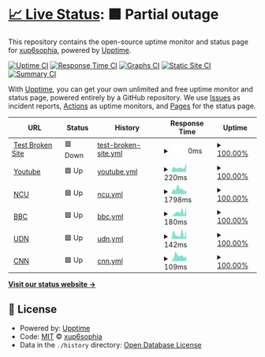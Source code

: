 # [📈 Live Status](https://xup6sophia.github.io/upptime): <!--live status--> **🟧 Partial outage**

This repository contains the open-source uptime monitor and status page for [xup6sophia](https://xup6sophia.github.io/upptime), powered by [Upptime](https://github.com/upptime/upptime).

[![Uptime CI](https://github.com/xup6sophia/upptime/workflows/Uptime%20CI/badge.svg)](https://github.com/xup6sophia/upptime/actions?query=workflow%3A%22Uptime+CI%22)
[![Response Time CI](https://github.com/xup6sophia/upptime/workflows/Response%20Time%20CI/badge.svg)](https://github.com/xup6sophia/upptime/actions?query=workflow%3A%22Response+Time+CI%22)
[![Graphs CI](https://github.com/xup6sophia/upptime/workflows/Graphs%20CI/badge.svg)](https://github.com/xup6sophia/upptime/actions?query=workflow%3A%22Graphs+CI%22)
[![Static Site CI](https://github.com/xup6sophia/upptime/workflows/Static%20Site%20CI/badge.svg)](https://github.com/xup6sophia/upptime/actions?query=workflow%3A%22Static+Site+CI%22)
[![Summary CI](https://github.com/xup6sophia/upptime/workflows/Summary%20CI/badge.svg)](https://github.com/xup6sophia/upptime/actions?query=workflow%3A%22Summary+CI%22)

With [Upptime](https://upptime.js.org), you can get your own unlimited and free uptime monitor and status page, powered entirely by a GitHub repository. We use [Issues](https://github.com/xup6sophia/upptime/issues) as incident reports, [Actions](https://github.com/xup6sophia/upptime/actions) as uptime monitors, and [Pages](https://xup6sophia.github.io/upptime) for the status page.

<!--start: status pages-->
<!-- This summary is generated by Upptime (https://github.com/upptime/upptime) -->
<!-- Do not edit this manually, your changes will be overwritten -->
<!-- prettier-ignore -->
| URL | Status | History | Response Time | Uptime |
| --- | ------ | ------- | ------------- | ------ |
| <img alt="" src="https://favicons.githubusercontent.com/thissitedoesnotexist.koj.co" height="13"> [Test Broken Site](https://thissitedoesnotexist.koj.co) | 🟥 Down | [test-broken-site.yml](https://github.com/xup6sophia/upptime/commits/HEAD/history/test-broken-site.yml) | <details><summary><img alt="Response time graph" src="./graphs/test-broken-site/response-time-week.png" height="20"> 0ms</summary><br><a href="https://xup6sophia.github.io/upptime/history/test-broken-site"><img alt="Response time 0" src="https://img.shields.io/endpoint?url=https%3A%2F%2Fraw.githubusercontent.com%2Fxup6sophia%2Fupptime%2FHEAD%2Fapi%2Ftest-broken-site%2Fresponse-time.json"></a><br><a href="https://xup6sophia.github.io/upptime/history/test-broken-site"><img alt="24-hour response time 0" src="https://img.shields.io/endpoint?url=https%3A%2F%2Fraw.githubusercontent.com%2Fxup6sophia%2Fupptime%2FHEAD%2Fapi%2Ftest-broken-site%2Fresponse-time-day.json"></a><br><a href="https://xup6sophia.github.io/upptime/history/test-broken-site"><img alt="7-day response time 0" src="https://img.shields.io/endpoint?url=https%3A%2F%2Fraw.githubusercontent.com%2Fxup6sophia%2Fupptime%2FHEAD%2Fapi%2Ftest-broken-site%2Fresponse-time-week.json"></a><br><a href="https://xup6sophia.github.io/upptime/history/test-broken-site"><img alt="30-day response time 0" src="https://img.shields.io/endpoint?url=https%3A%2F%2Fraw.githubusercontent.com%2Fxup6sophia%2Fupptime%2FHEAD%2Fapi%2Ftest-broken-site%2Fresponse-time-month.json"></a><br><a href="https://xup6sophia.github.io/upptime/history/test-broken-site"><img alt="1-year response time 0" src="https://img.shields.io/endpoint?url=https%3A%2F%2Fraw.githubusercontent.com%2Fxup6sophia%2Fupptime%2FHEAD%2Fapi%2Ftest-broken-site%2Fresponse-time-year.json"></a></details> | <details><summary><a href="https://xup6sophia.github.io/upptime/history/test-broken-site">100.00%</a></summary><a href="https://xup6sophia.github.io/upptime/history/test-broken-site"><img alt="All-time uptime 100.00%" src="https://img.shields.io/endpoint?url=https%3A%2F%2Fraw.githubusercontent.com%2Fxup6sophia%2Fupptime%2FHEAD%2Fapi%2Ftest-broken-site%2Fuptime.json"></a><br><a href="https://xup6sophia.github.io/upptime/history/test-broken-site"><img alt="24-hour uptime 100.00%" src="https://img.shields.io/endpoint?url=https%3A%2F%2Fraw.githubusercontent.com%2Fxup6sophia%2Fupptime%2FHEAD%2Fapi%2Ftest-broken-site%2Fuptime-day.json"></a><br><a href="https://xup6sophia.github.io/upptime/history/test-broken-site"><img alt="7-day uptime 100.00%" src="https://img.shields.io/endpoint?url=https%3A%2F%2Fraw.githubusercontent.com%2Fxup6sophia%2Fupptime%2FHEAD%2Fapi%2Ftest-broken-site%2Fuptime-week.json"></a><br><a href="https://xup6sophia.github.io/upptime/history/test-broken-site"><img alt="30-day uptime 100.00%" src="https://img.shields.io/endpoint?url=https%3A%2F%2Fraw.githubusercontent.com%2Fxup6sophia%2Fupptime%2FHEAD%2Fapi%2Ftest-broken-site%2Fuptime-month.json"></a><br><a href="https://xup6sophia.github.io/upptime/history/test-broken-site"><img alt="1-year uptime 100.00%" src="https://img.shields.io/endpoint?url=https%3A%2F%2Fraw.githubusercontent.com%2Fxup6sophia%2Fupptime%2FHEAD%2Fapi%2Ftest-broken-site%2Fuptime-year.json"></a></details>
| <img alt="" src="https://favicons.githubusercontent.com/www.youtube.com" height="13"> [Youtube](https://www.youtube.com/) | 🟩 Up | [youtube.yml](https://github.com/xup6sophia/upptime/commits/HEAD/history/youtube.yml) | <details><summary><img alt="Response time graph" src="./graphs/youtube/response-time-week.png" height="20"> 220ms</summary><br><a href="https://xup6sophia.github.io/upptime/history/youtube"><img alt="Response time 220" src="https://img.shields.io/endpoint?url=https%3A%2F%2Fraw.githubusercontent.com%2Fxup6sophia%2Fupptime%2FHEAD%2Fapi%2Fyoutube%2Fresponse-time.json"></a><br><a href="https://xup6sophia.github.io/upptime/history/youtube"><img alt="24-hour response time 220" src="https://img.shields.io/endpoint?url=https%3A%2F%2Fraw.githubusercontent.com%2Fxup6sophia%2Fupptime%2FHEAD%2Fapi%2Fyoutube%2Fresponse-time-day.json"></a><br><a href="https://xup6sophia.github.io/upptime/history/youtube"><img alt="7-day response time 220" src="https://img.shields.io/endpoint?url=https%3A%2F%2Fraw.githubusercontent.com%2Fxup6sophia%2Fupptime%2FHEAD%2Fapi%2Fyoutube%2Fresponse-time-week.json"></a><br><a href="https://xup6sophia.github.io/upptime/history/youtube"><img alt="30-day response time 220" src="https://img.shields.io/endpoint?url=https%3A%2F%2Fraw.githubusercontent.com%2Fxup6sophia%2Fupptime%2FHEAD%2Fapi%2Fyoutube%2Fresponse-time-month.json"></a><br><a href="https://xup6sophia.github.io/upptime/history/youtube"><img alt="1-year response time 220" src="https://img.shields.io/endpoint?url=https%3A%2F%2Fraw.githubusercontent.com%2Fxup6sophia%2Fupptime%2FHEAD%2Fapi%2Fyoutube%2Fresponse-time-year.json"></a></details> | <details><summary><a href="https://xup6sophia.github.io/upptime/history/youtube">100.00%</a></summary><a href="https://xup6sophia.github.io/upptime/history/youtube"><img alt="All-time uptime 100.00%" src="https://img.shields.io/endpoint?url=https%3A%2F%2Fraw.githubusercontent.com%2Fxup6sophia%2Fupptime%2FHEAD%2Fapi%2Fyoutube%2Fuptime.json"></a><br><a href="https://xup6sophia.github.io/upptime/history/youtube"><img alt="24-hour uptime 100.00%" src="https://img.shields.io/endpoint?url=https%3A%2F%2Fraw.githubusercontent.com%2Fxup6sophia%2Fupptime%2FHEAD%2Fapi%2Fyoutube%2Fuptime-day.json"></a><br><a href="https://xup6sophia.github.io/upptime/history/youtube"><img alt="7-day uptime 100.00%" src="https://img.shields.io/endpoint?url=https%3A%2F%2Fraw.githubusercontent.com%2Fxup6sophia%2Fupptime%2FHEAD%2Fapi%2Fyoutube%2Fuptime-week.json"></a><br><a href="https://xup6sophia.github.io/upptime/history/youtube"><img alt="30-day uptime 100.00%" src="https://img.shields.io/endpoint?url=https%3A%2F%2Fraw.githubusercontent.com%2Fxup6sophia%2Fupptime%2FHEAD%2Fapi%2Fyoutube%2Fuptime-month.json"></a><br><a href="https://xup6sophia.github.io/upptime/history/youtube"><img alt="1-year uptime 100.00%" src="https://img.shields.io/endpoint?url=https%3A%2F%2Fraw.githubusercontent.com%2Fxup6sophia%2Fupptime%2FHEAD%2Fapi%2Fyoutube%2Fuptime-year.json"></a></details>
| <img alt="" src="https://favicons.githubusercontent.com/www.ncu.edu.tw" height="13"> [NCU](https://www.ncu.edu.tw/tw/) | 🟩 Up | [ncu.yml](https://github.com/xup6sophia/upptime/commits/HEAD/history/ncu.yml) | <details><summary><img alt="Response time graph" src="./graphs/ncu/response-time-week.png" height="20"> 1798ms</summary><br><a href="https://xup6sophia.github.io/upptime/history/ncu"><img alt="Response time 1798" src="https://img.shields.io/endpoint?url=https%3A%2F%2Fraw.githubusercontent.com%2Fxup6sophia%2Fupptime%2FHEAD%2Fapi%2Fncu%2Fresponse-time.json"></a><br><a href="https://xup6sophia.github.io/upptime/history/ncu"><img alt="24-hour response time 1798" src="https://img.shields.io/endpoint?url=https%3A%2F%2Fraw.githubusercontent.com%2Fxup6sophia%2Fupptime%2FHEAD%2Fapi%2Fncu%2Fresponse-time-day.json"></a><br><a href="https://xup6sophia.github.io/upptime/history/ncu"><img alt="7-day response time 1798" src="https://img.shields.io/endpoint?url=https%3A%2F%2Fraw.githubusercontent.com%2Fxup6sophia%2Fupptime%2FHEAD%2Fapi%2Fncu%2Fresponse-time-week.json"></a><br><a href="https://xup6sophia.github.io/upptime/history/ncu"><img alt="30-day response time 1798" src="https://img.shields.io/endpoint?url=https%3A%2F%2Fraw.githubusercontent.com%2Fxup6sophia%2Fupptime%2FHEAD%2Fapi%2Fncu%2Fresponse-time-month.json"></a><br><a href="https://xup6sophia.github.io/upptime/history/ncu"><img alt="1-year response time 1798" src="https://img.shields.io/endpoint?url=https%3A%2F%2Fraw.githubusercontent.com%2Fxup6sophia%2Fupptime%2FHEAD%2Fapi%2Fncu%2Fresponse-time-year.json"></a></details> | <details><summary><a href="https://xup6sophia.github.io/upptime/history/ncu">100.00%</a></summary><a href="https://xup6sophia.github.io/upptime/history/ncu"><img alt="All-time uptime 100.00%" src="https://img.shields.io/endpoint?url=https%3A%2F%2Fraw.githubusercontent.com%2Fxup6sophia%2Fupptime%2FHEAD%2Fapi%2Fncu%2Fuptime.json"></a><br><a href="https://xup6sophia.github.io/upptime/history/ncu"><img alt="24-hour uptime 100.00%" src="https://img.shields.io/endpoint?url=https%3A%2F%2Fraw.githubusercontent.com%2Fxup6sophia%2Fupptime%2FHEAD%2Fapi%2Fncu%2Fuptime-day.json"></a><br><a href="https://xup6sophia.github.io/upptime/history/ncu"><img alt="7-day uptime 100.00%" src="https://img.shields.io/endpoint?url=https%3A%2F%2Fraw.githubusercontent.com%2Fxup6sophia%2Fupptime%2FHEAD%2Fapi%2Fncu%2Fuptime-week.json"></a><br><a href="https://xup6sophia.github.io/upptime/history/ncu"><img alt="30-day uptime 100.00%" src="https://img.shields.io/endpoint?url=https%3A%2F%2Fraw.githubusercontent.com%2Fxup6sophia%2Fupptime%2FHEAD%2Fapi%2Fncu%2Fuptime-month.json"></a><br><a href="https://xup6sophia.github.io/upptime/history/ncu"><img alt="1-year uptime 100.00%" src="https://img.shields.io/endpoint?url=https%3A%2F%2Fraw.githubusercontent.com%2Fxup6sophia%2Fupptime%2FHEAD%2Fapi%2Fncu%2Fuptime-year.json"></a></details>
| <img alt="" src="https://favicons.githubusercontent.com/www.bbc.com" height="13"> [BBC](https://www.bbc.com/news) | 🟩 Up | [bbc.yml](https://github.com/xup6sophia/upptime/commits/HEAD/history/bbc.yml) | <details><summary><img alt="Response time graph" src="./graphs/bbc/response-time-week.png" height="20"> 180ms</summary><br><a href="https://xup6sophia.github.io/upptime/history/bbc"><img alt="Response time 180" src="https://img.shields.io/endpoint?url=https%3A%2F%2Fraw.githubusercontent.com%2Fxup6sophia%2Fupptime%2FHEAD%2Fapi%2Fbbc%2Fresponse-time.json"></a><br><a href="https://xup6sophia.github.io/upptime/history/bbc"><img alt="24-hour response time 180" src="https://img.shields.io/endpoint?url=https%3A%2F%2Fraw.githubusercontent.com%2Fxup6sophia%2Fupptime%2FHEAD%2Fapi%2Fbbc%2Fresponse-time-day.json"></a><br><a href="https://xup6sophia.github.io/upptime/history/bbc"><img alt="7-day response time 180" src="https://img.shields.io/endpoint?url=https%3A%2F%2Fraw.githubusercontent.com%2Fxup6sophia%2Fupptime%2FHEAD%2Fapi%2Fbbc%2Fresponse-time-week.json"></a><br><a href="https://xup6sophia.github.io/upptime/history/bbc"><img alt="30-day response time 180" src="https://img.shields.io/endpoint?url=https%3A%2F%2Fraw.githubusercontent.com%2Fxup6sophia%2Fupptime%2FHEAD%2Fapi%2Fbbc%2Fresponse-time-month.json"></a><br><a href="https://xup6sophia.github.io/upptime/history/bbc"><img alt="1-year response time 180" src="https://img.shields.io/endpoint?url=https%3A%2F%2Fraw.githubusercontent.com%2Fxup6sophia%2Fupptime%2FHEAD%2Fapi%2Fbbc%2Fresponse-time-year.json"></a></details> | <details><summary><a href="https://xup6sophia.github.io/upptime/history/bbc">100.00%</a></summary><a href="https://xup6sophia.github.io/upptime/history/bbc"><img alt="All-time uptime 100.00%" src="https://img.shields.io/endpoint?url=https%3A%2F%2Fraw.githubusercontent.com%2Fxup6sophia%2Fupptime%2FHEAD%2Fapi%2Fbbc%2Fuptime.json"></a><br><a href="https://xup6sophia.github.io/upptime/history/bbc"><img alt="24-hour uptime 100.00%" src="https://img.shields.io/endpoint?url=https%3A%2F%2Fraw.githubusercontent.com%2Fxup6sophia%2Fupptime%2FHEAD%2Fapi%2Fbbc%2Fuptime-day.json"></a><br><a href="https://xup6sophia.github.io/upptime/history/bbc"><img alt="7-day uptime 100.00%" src="https://img.shields.io/endpoint?url=https%3A%2F%2Fraw.githubusercontent.com%2Fxup6sophia%2Fupptime%2FHEAD%2Fapi%2Fbbc%2Fuptime-week.json"></a><br><a href="https://xup6sophia.github.io/upptime/history/bbc"><img alt="30-day uptime 100.00%" src="https://img.shields.io/endpoint?url=https%3A%2F%2Fraw.githubusercontent.com%2Fxup6sophia%2Fupptime%2FHEAD%2Fapi%2Fbbc%2Fuptime-month.json"></a><br><a href="https://xup6sophia.github.io/upptime/history/bbc"><img alt="1-year uptime 100.00%" src="https://img.shields.io/endpoint?url=https%3A%2F%2Fraw.githubusercontent.com%2Fxup6sophia%2Fupptime%2FHEAD%2Fapi%2Fbbc%2Fuptime-year.json"></a></details>
| <img alt="" src="https://favicons.githubusercontent.com/udn.com" height="13"> [UDN](https://udn.com/news/index) | 🟩 Up | [udn.yml](https://github.com/xup6sophia/upptime/commits/HEAD/history/udn.yml) | <details><summary><img alt="Response time graph" src="./graphs/udn/response-time-week.png" height="20"> 142ms</summary><br><a href="https://xup6sophia.github.io/upptime/history/udn"><img alt="Response time 142" src="https://img.shields.io/endpoint?url=https%3A%2F%2Fraw.githubusercontent.com%2Fxup6sophia%2Fupptime%2FHEAD%2Fapi%2Fudn%2Fresponse-time.json"></a><br><a href="https://xup6sophia.github.io/upptime/history/udn"><img alt="24-hour response time 142" src="https://img.shields.io/endpoint?url=https%3A%2F%2Fraw.githubusercontent.com%2Fxup6sophia%2Fupptime%2FHEAD%2Fapi%2Fudn%2Fresponse-time-day.json"></a><br><a href="https://xup6sophia.github.io/upptime/history/udn"><img alt="7-day response time 142" src="https://img.shields.io/endpoint?url=https%3A%2F%2Fraw.githubusercontent.com%2Fxup6sophia%2Fupptime%2FHEAD%2Fapi%2Fudn%2Fresponse-time-week.json"></a><br><a href="https://xup6sophia.github.io/upptime/history/udn"><img alt="30-day response time 142" src="https://img.shields.io/endpoint?url=https%3A%2F%2Fraw.githubusercontent.com%2Fxup6sophia%2Fupptime%2FHEAD%2Fapi%2Fudn%2Fresponse-time-month.json"></a><br><a href="https://xup6sophia.github.io/upptime/history/udn"><img alt="1-year response time 142" src="https://img.shields.io/endpoint?url=https%3A%2F%2Fraw.githubusercontent.com%2Fxup6sophia%2Fupptime%2FHEAD%2Fapi%2Fudn%2Fresponse-time-year.json"></a></details> | <details><summary><a href="https://xup6sophia.github.io/upptime/history/udn">100.00%</a></summary><a href="https://xup6sophia.github.io/upptime/history/udn"><img alt="All-time uptime 100.00%" src="https://img.shields.io/endpoint?url=https%3A%2F%2Fraw.githubusercontent.com%2Fxup6sophia%2Fupptime%2FHEAD%2Fapi%2Fudn%2Fuptime.json"></a><br><a href="https://xup6sophia.github.io/upptime/history/udn"><img alt="24-hour uptime 100.00%" src="https://img.shields.io/endpoint?url=https%3A%2F%2Fraw.githubusercontent.com%2Fxup6sophia%2Fupptime%2FHEAD%2Fapi%2Fudn%2Fuptime-day.json"></a><br><a href="https://xup6sophia.github.io/upptime/history/udn"><img alt="7-day uptime 100.00%" src="https://img.shields.io/endpoint?url=https%3A%2F%2Fraw.githubusercontent.com%2Fxup6sophia%2Fupptime%2FHEAD%2Fapi%2Fudn%2Fuptime-week.json"></a><br><a href="https://xup6sophia.github.io/upptime/history/udn"><img alt="30-day uptime 100.00%" src="https://img.shields.io/endpoint?url=https%3A%2F%2Fraw.githubusercontent.com%2Fxup6sophia%2Fupptime%2FHEAD%2Fapi%2Fudn%2Fuptime-month.json"></a><br><a href="https://xup6sophia.github.io/upptime/history/udn"><img alt="1-year uptime 100.00%" src="https://img.shields.io/endpoint?url=https%3A%2F%2Fraw.githubusercontent.com%2Fxup6sophia%2Fupptime%2FHEAD%2Fapi%2Fudn%2Fuptime-year.json"></a></details>
| <img alt="" src="https://favicons.githubusercontent.com/edition.cnn.com" height="13"> [CNN](https://edition.cnn.com/) | 🟩 Up | [cnn.yml](https://github.com/xup6sophia/upptime/commits/HEAD/history/cnn.yml) | <details><summary><img alt="Response time graph" src="./graphs/cnn/response-time-week.png" height="20"> 109ms</summary><br><a href="https://xup6sophia.github.io/upptime/history/cnn"><img alt="Response time 109" src="https://img.shields.io/endpoint?url=https%3A%2F%2Fraw.githubusercontent.com%2Fxup6sophia%2Fupptime%2FHEAD%2Fapi%2Fcnn%2Fresponse-time.json"></a><br><a href="https://xup6sophia.github.io/upptime/history/cnn"><img alt="24-hour response time 109" src="https://img.shields.io/endpoint?url=https%3A%2F%2Fraw.githubusercontent.com%2Fxup6sophia%2Fupptime%2FHEAD%2Fapi%2Fcnn%2Fresponse-time-day.json"></a><br><a href="https://xup6sophia.github.io/upptime/history/cnn"><img alt="7-day response time 109" src="https://img.shields.io/endpoint?url=https%3A%2F%2Fraw.githubusercontent.com%2Fxup6sophia%2Fupptime%2FHEAD%2Fapi%2Fcnn%2Fresponse-time-week.json"></a><br><a href="https://xup6sophia.github.io/upptime/history/cnn"><img alt="30-day response time 109" src="https://img.shields.io/endpoint?url=https%3A%2F%2Fraw.githubusercontent.com%2Fxup6sophia%2Fupptime%2FHEAD%2Fapi%2Fcnn%2Fresponse-time-month.json"></a><br><a href="https://xup6sophia.github.io/upptime/history/cnn"><img alt="1-year response time 109" src="https://img.shields.io/endpoint?url=https%3A%2F%2Fraw.githubusercontent.com%2Fxup6sophia%2Fupptime%2FHEAD%2Fapi%2Fcnn%2Fresponse-time-year.json"></a></details> | <details><summary><a href="https://xup6sophia.github.io/upptime/history/cnn">100.00%</a></summary><a href="https://xup6sophia.github.io/upptime/history/cnn"><img alt="All-time uptime 100.00%" src="https://img.shields.io/endpoint?url=https%3A%2F%2Fraw.githubusercontent.com%2Fxup6sophia%2Fupptime%2FHEAD%2Fapi%2Fcnn%2Fuptime.json"></a><br><a href="https://xup6sophia.github.io/upptime/history/cnn"><img alt="24-hour uptime 100.00%" src="https://img.shields.io/endpoint?url=https%3A%2F%2Fraw.githubusercontent.com%2Fxup6sophia%2Fupptime%2FHEAD%2Fapi%2Fcnn%2Fuptime-day.json"></a><br><a href="https://xup6sophia.github.io/upptime/history/cnn"><img alt="7-day uptime 100.00%" src="https://img.shields.io/endpoint?url=https%3A%2F%2Fraw.githubusercontent.com%2Fxup6sophia%2Fupptime%2FHEAD%2Fapi%2Fcnn%2Fuptime-week.json"></a><br><a href="https://xup6sophia.github.io/upptime/history/cnn"><img alt="30-day uptime 100.00%" src="https://img.shields.io/endpoint?url=https%3A%2F%2Fraw.githubusercontent.com%2Fxup6sophia%2Fupptime%2FHEAD%2Fapi%2Fcnn%2Fuptime-month.json"></a><br><a href="https://xup6sophia.github.io/upptime/history/cnn"><img alt="1-year uptime 100.00%" src="https://img.shields.io/endpoint?url=https%3A%2F%2Fraw.githubusercontent.com%2Fxup6sophia%2Fupptime%2FHEAD%2Fapi%2Fcnn%2Fuptime-year.json"></a></details>

<!--end: status pages-->

[**Visit our status website →**](https://xup6sophia.github.io/upptime)

## 📄 License

- Powered by: [Upptime](https://github.com/upptime/upptime)
- Code: [MIT](./LICENSE) © [xup6sophia](https://xup6sophia.github.io/upptime)
- Data in the `./history` directory: [Open Database License](https://opendatacommons.org/licenses/odbl/1-0/)
